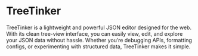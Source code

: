 # TreeTinker
TreeTinker is a lightweight and powerful JSON editor designed for the web. With its clean tree-view interface, you can easily view, edit, and explore your JSON data without hassle. Whether you’re debugging APIs, formatting configs, or experimenting with structured data, TreeTinker makes it simple.
